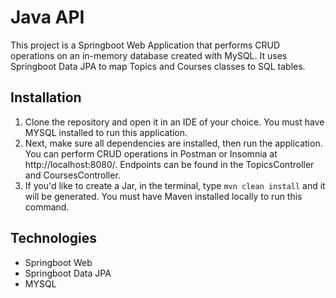 # Java API

This project is a Springboot Web Application that performs CRUD operations on an in-memory database created with MySQL.
It uses Springboot Data JPA to map Topics and Courses classes to SQL tables.

## Installation

1. Clone the repository and open it in an IDE of your choice.  You must have MYSQL installed to run this application.
2. Next, make sure all dependencies are installed, then run the application. You can perform CRUD operations in Postman
   or Insomnia at http://localhost:8080/. Endpoints can be found in the TopicsController and CoursesController.
3. If you'd like to create a Jar, in the terminal, type `mvn clean install` and it will be generated. You must have
   Maven installed locally to run this command.

## Technologies

- Springboot Web
- Springboot Data JPA
- MYSQL